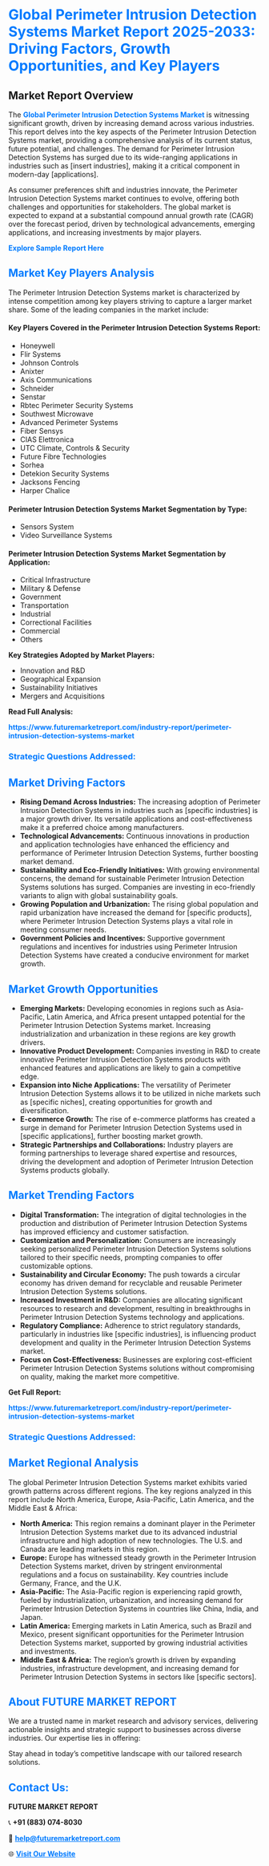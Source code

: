 <h1 style="color: #007BFF;">Global Perimeter Intrusion Detection Systems Market Report 2025-2033: Driving Factors, Growth Opportunities, and Key Players</h1>

<section id="overview">
<h2>Market Report Overview</h2>
<p>The <a href="https://www.futuremarketreport.com/industry-report/perimeter-intrusion-detection-systems-market" style="color: #007BFF; text-decoration: none;"><strong>Global Perimeter Intrusion Detection Systems Market</strong></a> is witnessing significant growth, driven by increasing demand across various industries. This report delves into the key aspects of the Perimeter Intrusion Detection Systems market, providing a comprehensive analysis of its current status, future potential, and challenges. The demand for Perimeter Intrusion Detection Systems has surged due to its wide-ranging applications in industries such as [insert industries], making it a critical component in modern-day [applications].</p>
<p>As consumer preferences shift and industries innovate, the Perimeter Intrusion Detection Systems market continues to evolve, offering both challenges and opportunities for stakeholders. The global market is expected to expand at a substantial compound annual growth rate (CAGR) over the forecast period, driven by technological advancements, emerging applications, and increasing investments by major players.</p>
</section>

<section id="overview">
<p><a href="https://www.futuremarketreport.com/request-sample/reportId=108032" style="color: #007BFF; text-decoration: none;"><strong>Explore Sample Report Here</strong></a></p>
</section>

<section id="key-players">
<h2 style="color: #007BFF;">Market Key Players Analysis</h2>
<p>The Perimeter Intrusion Detection Systems market is characterized by intense competition among key players striving to capture a larger market share. Some of the leading companies in the market include:</p>
<h4>Key Players Covered in the Perimeter Intrusion Detection Systems Report:</h4>
<ul><li>Honeywell</li><li>Flir Systems</li><li>Johnson Controls</li><li>Anixter</li><li>Axis Communications</li><li>Schneider</li><li>Senstar</li><li>Rbtec Perimeter Security Systems</li><li>Southwest Microwave</li><li>Advanced Perimeter Systems</li><li>Fiber Sensys</li><li>CIAS Elettronica</li><li>UTC Climate, Controls &amp; Security</li><li>Future Fibre Technologies</li><li>Sorhea</li><li>Detekion Security Systems</li><li>Jacksons Fencing</li><li>Harper Chalice</li></ul>
<h4>Perimeter Intrusion Detection Systems Market Segmentation by Type:</h4>
<ul><li>Sensors System</li><li>Video Surveillance Systems</li></ul>

<h4>Perimeter Intrusion Detection Systems Market Segmentation by Application:</h4>
<ul><li>Critical Infrastructure</li><li>Military &amp; Defense</li><li>Government</li><li>Transportation</li><li>Industrial</li><li>Correctional Facilities</li><li>Commercial</li><li>Others</li></ul>
<p><strong>Key Strategies Adopted by Market Players:</strong></p>
<ul>
<li>Innovation and R&D</li>
<li>Geographical Expansion</li>
<li>Sustainability Initiatives</li>
<li>Mergers and Acquisitions</li>
</ul>
</section>

<section>
<p><strong>Read Full Analysis: </strong></p><a href="https://www.futuremarketreport.com/industry-report/perimeter-intrusion-detection-systems-market" style="color: #007BFF; text-decoration: none;"><strong>https://www.futuremarketreport.com/industry-report/perimeter-intrusion-detection-systems-market</strong></a>
<h3 style="color: #007BFF;">Strategic Questions Addressed:</h3>
</section>

<section id="driving-factors">
<h2 style="color: #007BFF;">Market Driving Factors</h2>
<ul>
<li><strong>Rising Demand Across Industries:</strong> The increasing adoption of Perimeter Intrusion Detection Systems in industries such as [specific industries] is a major growth driver. Its versatile applications and cost-effectiveness make it a preferred choice among manufacturers.</li>
<li><strong>Technological Advancements:</strong> Continuous innovations in production and application technologies have enhanced the efficiency and performance of Perimeter Intrusion Detection Systems, further boosting market demand.</li>
<li><strong>Sustainability and Eco-Friendly Initiatives:</strong> With growing environmental concerns, the demand for sustainable Perimeter Intrusion Detection Systems solutions has surged. Companies are investing in eco-friendly variants to align with global sustainability goals.</li>
<li><strong>Growing Population and Urbanization:</strong> The rising global population and rapid urbanization have increased the demand for [specific products], where Perimeter Intrusion Detection Systems plays a vital role in meeting consumer needs.</li>
<li><strong>Government Policies and Incentives:</strong> Supportive government regulations and incentives for industries using Perimeter Intrusion Detection Systems have created a conducive environment for market growth.</li>
</ul>
</section>

<section id="growth-opportunities">
<h2 style="color: #007BFF;">Market Growth Opportunities</h2>
<ul>
<li><strong>Emerging Markets:</strong> Developing economies in regions such as Asia-Pacific, Latin America, and Africa present untapped potential for the Perimeter Intrusion Detection Systems market. Increasing industrialization and urbanization in these regions are key growth drivers.</li>
<li><strong>Innovative Product Development:</strong> Companies investing in R&D to create innovative Perimeter Intrusion Detection Systems products with enhanced features and applications are likely to gain a competitive edge.</li>
<li><strong>Expansion into Niche Applications:</strong> The versatility of Perimeter Intrusion Detection Systems allows it to be utilized in niche markets such as [specific niches], creating opportunities for growth and diversification.</li>
<li><strong>E-commerce Growth:</strong> The rise of e-commerce platforms has created a surge in demand for Perimeter Intrusion Detection Systems used in [specific applications], further boosting market growth.</li>
<li><strong>Strategic Partnerships and Collaborations:</strong> Industry players are forming partnerships to leverage shared expertise and resources, driving the development and adoption of Perimeter Intrusion Detection Systems products globally.</li>
</ul>
</section>

<section id="trending-factors">
<h2 style="color: #007BFF;">Market Trending Factors</h2>
<ul>
<li><strong>Digital Transformation:</strong> The integration of digital technologies in the production and distribution of Perimeter Intrusion Detection Systems has improved efficiency and customer satisfaction.</li>
<li><strong>Customization and Personalization:</strong> Consumers are increasingly seeking personalized Perimeter Intrusion Detection Systems solutions tailored to their specific needs, prompting companies to offer customizable options.</li>
<li><strong>Sustainability and Circular Economy:</strong> The push towards a circular economy has driven demand for recyclable and reusable Perimeter Intrusion Detection Systems solutions.</li>
<li><strong>Increased Investment in R&D:</strong> Companies are allocating significant resources to research and development, resulting in breakthroughs in Perimeter Intrusion Detection Systems technology and applications.</li>
<li><strong>Regulatory Compliance:</strong> Adherence to strict regulatory standards, particularly in industries like [specific industries], is influencing product development and quality in the Perimeter Intrusion Detection Systems market.</li>
<li><strong>Focus on Cost-Effectiveness:</strong> Businesses are exploring cost-efficient Perimeter Intrusion Detection Systems solutions without compromising on quality, making the market more competitive.</li>
</ul>
</section>

<section>
<p><strong>Get Full Report: </strong></p><a href="https://www.futuremarketreport.com/industry-report/perimeter-intrusion-detection-systems-market" style="color: #007BFF; text-decoration: none;"><strong>https://www.futuremarketreport.com/industry-report/perimeter-intrusion-detection-systems-market</strong></a>
<h3 style="color: #007BFF;">Strategic Questions Addressed:</h3>
</section>


<section id="regional-analysis">
<h2 style="color: #007BFF;">Market Regional Analysis</h2>
<p>The global Perimeter Intrusion Detection Systems market exhibits varied growth patterns across different regions. The key regions analyzed in this report include North America, Europe, Asia-Pacific, Latin America, and the Middle East & Africa:</p>
<ul>
<li><strong>North America:</strong> This region remains a dominant player in the Perimeter Intrusion Detection Systems market due to its advanced industrial infrastructure and high adoption of new technologies. The U.S. and Canada are leading markets in this region.</li>
<li><strong>Europe:</strong> Europe has witnessed steady growth in the Perimeter Intrusion Detection Systems market, driven by stringent environmental regulations and a focus on sustainability. Key countries include Germany, France, and the U.K.</li>
<li><strong>Asia-Pacific:</strong> The Asia-Pacific region is experiencing rapid growth, fueled by industrialization, urbanization, and increasing demand for Perimeter Intrusion Detection Systems in countries like China, India, and Japan.</li>
<li><strong>Latin America:</strong> Emerging markets in Latin America, such as Brazil and Mexico, present significant opportunities for the Perimeter Intrusion Detection Systems market, supported by growing industrial activities and investments.</li>
<li><strong>Middle East & Africa:</strong> The region’s growth is driven by expanding industries, infrastructure development, and increasing demand for Perimeter Intrusion Detection Systems in sectors like [specific sectors].</li>
</ul>
</section>

<footer>
<h2 style="color: #007BFF;">About FUTURE MARKET REPORT</h2>
<p>We are a trusted name in market research and advisory services, delivering actionable insights and strategic support to businesses across diverse industries. Our expertise lies in offering:</p>

<p>Stay ahead in today’s competitive landscape with our tailored research solutions.</p>

<h2 style="color: #007BFF;">Contact Us:</h2>
<p><strong>FUTURE MARKET REPORT</strong></p>
<p>📞 <strong>+91 (883) 074-8030</strong></p>
<p>📧 <strong><a href="mailto:help@futuremarketreport.com" style="color: #007BFF;">help@futuremarketreport.com</a></strong></p>
<p>🌐 <strong><a href="https://www.futuremarketreport.com/" style="color: #007BFF;">Visit Our Website</a></strong></p>
</footer>